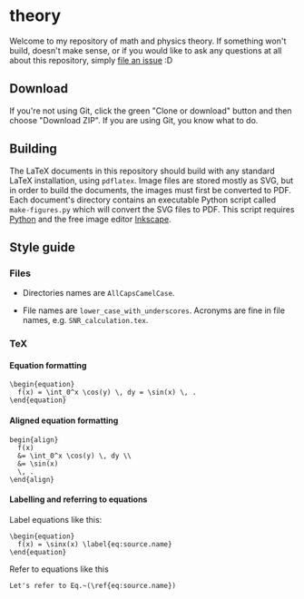 # theory

Welcome to my repository of math and physics theory.
If something won't build, doesn't make sense, or if you would like to ask any questions at all about this repository, simply [file an issue](https://github.com/DanielSank/theory/issues) :D

## Download

If you're not using Git, click the green "Clone or download" button and then choose "Download ZIP". If you are using Git, you know what to do.

## Building

The LaTeX documents in this repository should build with any standard LaTeX installation, using `pdflatex`.
Image files are stored mostly as SVG, but in order to build the documents, the images must first be converted to PDF.
Each document's directory contains an executable Python script called `make-figures.py` which will convert the SVG files to PDF.
This script requires [Python](https://www.python.org/) and the free image editor [Inkscape](https://inkscape.org/).

## Style guide

### Files

* Directories names are `AllCapsCamelCase`.

* File names are `lower_case_with_underscores`. Acronyms are fine in file names, e.g. `SNR_calculation.tex`.

### TeX


#### Equation formatting
```
\begin{equation}
  f(x) = \int_0^x \cos(y) \, dy = \sin(x) \, .
\end{equation}
```

#### Aligned equation formatting
```
begin{align}
  f(x)
  &= \int_0^x \cos(y) \, dy \\
  &= \sin(x)
  \, .
\end{align}
```

#### Labelling and referring to equations
Label equations like this:
```
\begin{equation}
  f(x) = \sinx(x) \label{eq:source.name}
\end{equation}
```
Refer to equations like this
```
Let's refer to Eq.~(\ref{eq:source.name})

```
